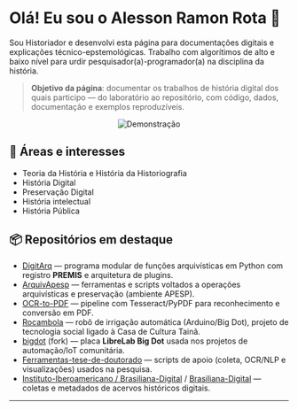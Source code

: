 # Olá! Eu sou o Alesson Ramon Rota 👋

Sou Historiador e desenvolvi esta página para documentações digitais e explicações técnico-epstemológicas. Trabalho com algorítimos de alto e baixo nível para urdir pesquisador(a)-programador(a) na disciplina da história. 



> **Objetivo da página**: documentar os trabalhos de história digital dos quais participo — do laboratório ao repositório, com código, dados, documentação e exemplos reproduzíveis.


<p align="center">
  <img src="https://github.com/alessonrota/alessonrota/blob/main/video_demo.gif" alt="Demonstração" />
</p>



## 🔎 Áreas e interesses
- Teoria da História e História da Historiografia
- História Digital
- Preservação Digital
- História intelectual
- História Pública
## 📦 Repositórios em destaque
- [DigitArq](https://github.com/alessonrota/DigitArq) — programa modular de funções arquivísticas em Python com registro **PREMIS** e arquitetura de plugins.
- [ArquivApesp](https://github.com/alessonrota/ArquivApesp) — ferramentas e scripts voltados a operações arquivísticas e preservação (ambiente APESP).
- [OCR-to-PDF](https://github.com/alessonrota/OCR-to-PDF) — pipeline com Tesseract/PyPDF para reconhecimento e conversão em PDF.
- [Rocambola](https://github.com/alessonrota/Rocambola) — robô de irrigação automática (Arduino/Big Dot), projeto de tecnologia social ligado à Casa de Cultura Tainã.
- [bigdot](https://github.com/alessonrota/bigdot) (fork) — placa **LibreLab Big Dot** usada nos projetos de automação/IoT comunitária.
- [Ferramentas-tese-de-doutorado](https://github.com/alessonrota/Ferramentas-tese-de-doutorado) — scripts de apoio (coleta, OCR/NLP e visualizações) usados na pesquisa.
- [Instituto-Iberoamericano / Brasiliana-Digital](https://github.com/alessonrota/Instituto-Iberoamericano) / [Brasiliana-Digital](https://github.com/alessonrota/Brasiliana-Digital) — coletas e metadados de acervos históricos digitais.


---
